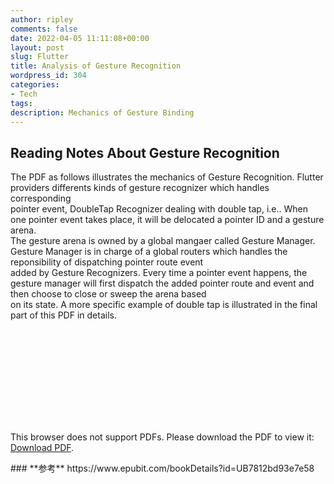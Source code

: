 ```yaml
---
author: ripley
comments: false
date: 2022-04-05 11:11:08+00:00
layout: post
slug: Flutter
title: Analysis of Gesture Recognition
wordpress_id: 304
categories:
- Tech
tags:
description: Mechanics of Gesture Binding
---
```

## **Reading Notes About Gesture Recognition**   
The PDF as follows illustrates the mechanics of Gesture Recognition. Flutter providers differents kinds of gesture recognizer which handles corresponding    
pointer event, DoubleTap Recognizer dealing with double tap, i.e..  When one pointer event takes place, it will be delocated a pointer ID and a gesture arena.  
The gesture arena is owned by a global mangaer called Gesture Manager. Gesture Manager is in charge of a global routers which handles the reponsibility of dispatching pointer route event   
added by Gesture Recognizers.  Every time a pointer event happens, the gesture manager will first dispatch the added pointer route and event and then choose to close or sweep the arena based   
on its state.  A more specific example of double tap is illustrated in the final part of this PDF in details.      
    
<object data="https://ririripley.github.io/assets/img/Gesture.pdf" type="application/pdf" width="1200px" height="1400px">
    <embed src="https://ririripley.github.io/assets/img/Gesture.pdf">
        <p>This browser does not support PDFs. Please download the PDF to view it: <a href="https://ririripley.github.io/assets/img/Gesture.pdf">Download PDF</a>.</p>
    </embed>
</object>  
### **参考**     
https://www.epubit.com/bookDetails?id=UB7812bd93e7e58

